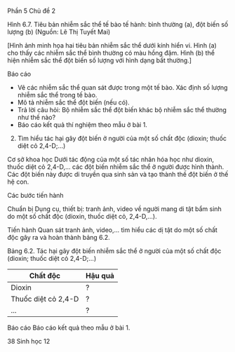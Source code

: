 Phần 5
Chủ đề 2

Hình 6.7. Tiêu bản nhiễm sắc thể tế bào tế hành: bình thường (a), đột biến số lượng (b)
(Nguồn: Lê Thị Tuyết Mai)

[Hình ảnh minh họa hai tiêu bản nhiễm sắc thể dưới kính hiển vi. Hình (a) cho thấy các nhiễm sắc thể bình thường có màu hồng đậm. Hình (b) thể hiện nhiễm sắc thể đột biến số lượng với hình dạng bất thường.]

Báo cáo
- Vẽ các nhiễm sắc thể quan sát được trong một tế bào. Xác định số lượng nhiễm sắc thể trong tế bào.
- Mô tả nhiễm sắc thể đột biến (nếu có).
- Trả lời câu hỏi: Bộ nhiễm sắc thể đột biến khác bộ nhiễm sắc thể thường như thế nào?
- Báo cáo kết quả thí nghiệm theo mẫu ở bài 1.

2. Tìm hiểu tác hại gây đột biến ở người của một số chất độc (dioxin; thuốc diệt cỏ 2,4-D;...)

Cơ sở khoa học
Dưới tác động của một số tác nhân hóa học như dioxin, thuốc diệt cỏ 2,4-D,... các đột biến nhiễm sắc thể ở người được hình thành. Các đột biến này được di truyền qua sinh sản và tạo thành thế đột biến ở thế hệ con.

Các bước tiến hành

Chuẩn bị
Dụng cụ, thiết bị: tranh ảnh, video về người mang di tật bẩm sinh do một số chất độc (dioxin, thuốc diệt cỏ, 2,4-D,...).

Tiến hành
Quan sát tranh ảnh, video,... tìm hiểu các dị tật do một số chất độc gây ra và hoàn thành bảng 6.2.

Bảng 6.2. Tác hại gây đột biến nhiễm sắc thể ở người của một số chất độc
(dioxin; thuốc diệt cỏ 2,4-D;...)

Chất độc | Hậu quả
--- | ---
Dioxin | ?
Thuốc diệt cỏ 2,4-D | ?
... | ?

Báo cáo
Báo cáo kết quả theo mẫu ở bài 1.

38 Sinh học 12